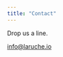 ```yaml
---
title: "Contact"
---
```


<aside>
  <p>Drop us a line.</p>
</aside>
<a href="mailto:info@laruche.io">info@laruche.io</a>

